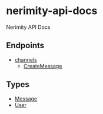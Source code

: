 # nerimity-api-docs
Nerimity API Docs

## Endpoints
- [channels](/endpoints/channels/)
  - [CreateMessage](/endpoints//channels/CreateMessage.md)

## Types
- [Message](/types/Message.md)
- [User](/types/User.md)